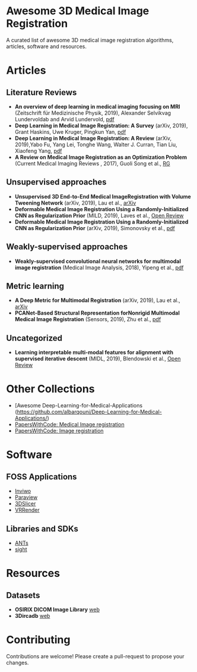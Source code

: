 # Awesome 3D Medical Image Registration

A curated list of awesome 3D medical image registration algorithms, articles, software and resources.



# Articles
## Literature Reviews
- **An overview of deep learning in medical imaging focusing on MRI** (Zeitschrift für Medizinische Physik, 2019), Alexander Selvikvag Lundervoldab and Arvid Lundervold, [pdf](https://reader.elsevier.com/reader/sd/pii/S0939388918301181?token=4D2C90115CF69B553B7979FD3FD2BDDF60776B9A39BD975DAA8AC703537A0399511177F5FBBFDB10674350C768C604B9)
- **Deep Learning in Medical Image Registration: A Survey** (arXiv, 2019), Grant Haskins, Uwe Kruger, Pingkun Yan, [pdf](https://arxiv.org/pdf/1903.02026.pdf)
- **Deep Learning in Medical Image Registration: A Review** (arXiv, 2019),Yabo Fu, Yang Lei, Tonghe Wang, Walter J. Curran, Tian Liu, Xiaofeng Yang, [pdf](https://arxiv.org/pdf/1912.12318.pdf)
- **A Review on Medical Image Registration as an Optimization Problem** (Current Medical Imaging Reviews , 2017), Guoli Song et al., [RG](https://www.researchgate.net/publication/318610110_A_Review_on_Medical_Image_Registration_as_an_Optimization_Problem)

## Unsupervised approaches
- **Unsupervised 3D End-to-End Medical ImageRegistration with Volume Tweening Network** (arXiv, 2019), Lau et al., [arXiv](https://arxiv.org/abs/1902.05020)
- **Deformable Medical Image Registration Using a Randomly-Initialized CNN as Regularization Prior** (MILD, 2019), Laves et al., [Open Review](https://openreview.net/forum?id=S1ehZFQ15E)
- **Deformable Medical Image Registration Using a Randomly-Initialized CNN as Regularization Prior** (arXiv, 2019), Simonovsky et al., [pdf](https://arxiv.org/pdf/1804.10735.pdf)

## Weakly-supervised approaches
- **Weakly-supervised convolutional neural networks for multimodal image registration** (Medical Image Analysis, 2018), Yipeng et al., [pdf](https://reader.elsevier.com/reader/sd/pii/S1361841518301051?token=14B39E833761D7ACEA7B771AE4537F3D4009E4ABFCE06841404B79E19FCF241DCC3CD1B4138EDEB091378AEE033DC01E)

## Metric learning
- **A Deep Metric for Multimodal Registration** (arXiv, 2019), Lau et al., [arXiv](https://hal.archives-ouvertes.fr/hal-01576914/document)
- **PCANet-Based Structural Representation forNonrigid Multimodal Medical Image Registration** (Sensors, 2019), Zhu et al., [pdf](https://www.ncbi.nlm.nih.gov/pmc/articles/PMC5982469/pdf/sensors-18-01477.pdf)

## Uncategorized
- **Learning interpretable multi-modal features for alignment with supervised iterative descent** (MIDL, 2019),  Blendowski et al., [Open Review](https://openreview.net/forum?id=SkeI0-QelE)

# Other Collections
- [Awesome Deep-Learning-for-Medical-Applications (https://github.com/albarqouni/Deep-Learning-for-Medical-Applications/)
- [PapersWithCode: Medical Image registration](https://paperswithcode.com/task/medical-image-registration/)
- [PapersWithCode: Image registration](https://paperswithcode.com/task/image-registration/)


# Software

## FOSS Applications

- [Inviwo](https://inviwo.org/)
- [Paraview](https://www.paraview.org/)
- [3DSlicer](https://www.slicer.org/)
- [VRRender](https://packages.debian.org/sid/main/vrrender)

## Libraries and SDKs

- [ANTs](http://stnava.github.io/ANTs/)
- [sight](https://github.com/IRCAD-IHU/sight)

# Resources

## Datasets

- **OSIRIX DICOM Image Library** [web](https://www.osirix-viewer.com/resources/dicom-image-library/)
- **3Dircadb** [web](https://www.ircad.fr/research/3dircadb/)

# Contributing

Contributions are welcome! Please create a pull-request to propose your changes.
